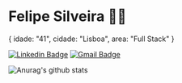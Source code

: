<!--
**felipelarson/felipelarson** is a ✨ _special_ ✨ repository because its `README.md` (this file) appears on your GitHub profile.

Here are some ideas to get you started:

- 🔭 I’m currently working on ...
- 🌱 I’m currently learning ...
- 👯 I’m looking to collaborate on ...
- 🤔 I’m looking for help with ...
- 💬 Ask me about ...
- 📫 How to reach me: ...
- 😄 Pronouns: ...
- ⚡ Fun fact: ...
-->

# Felipe Silveira :man_technologist:

{
  idade: "41",
  cidade: "Lisboa",
  area: "Full Stack"
}

[![Linkedin Badge](https://img.shields.io/badge/-LinkedIn-blue?style=flat-square&logo=Linkedin&logoColor=white&link=https://www.linkedin.com/in/felipe-larson-da-silveira/)](https://www.linkedin.com/in/felipe-larson-da-silveira/)
[![Gmail Badge](https://img.shields.io/badge/-Email-c14438?style=flat-square&logo=Gmail&logoColor=white&link=mailto:felipelarson@gmail.com)](mailto:felipelarson@gmail.com)

<!-- ![Badge](https://raw.githubusercontent.com/felipelarson/felipelarson/master/html.png)
![Badge](https://raw.githubusercontent.com/felipelarson/felipelarson/master/css.png)
![Badge](https://raw.githubusercontent.com/felipelarson/felipelarson/master/js.png)
![Badge](https://raw.githubusercontent.com/felipelarson/felipelarson/master/jquery.png)
![Badge](https://raw.githubusercontent.com/felipelarson/felipelarson/master/react.png)
![Badge](https://raw.githubusercontent.com/felipelarson/felipelarson/master/php.png)
![Badge](https://raw.githubusercontent.com/felipelarson/felipelarson/master/codeigniter.png) -->

![Anurag's github stats](https://github-readme-stats.vercel.app/api?username=felipelarson&show_icons=true&theme=nord)

<!-- [![Top Langs](https://github-readme-stats.vercel.app/api/top-langs/?username=felipelarson&layout=compact)](https://github.com/felipelarson/github-readme-stats) -->
